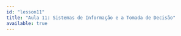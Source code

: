 ```yaml
---
id: "lesson11"
title: "Aula 11: Sistemas de Informação e a Tomada de Decisão"
available: true
---
```


<script setup lang="ts">
import LessonRenderer from '@/components/lesson/LessonRenderer.vue';
import lessonData from './lesson11.json';
</script>

<LessonRenderer :data="lessonData" />
